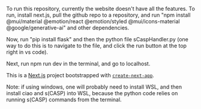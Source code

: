 To run this repository, currently the website doesn't have all the features. 
To run, install next.js, pull the github repo to a repository, 
and run "npm install @mui/material @emotion/react @emotion/styled @mui/icons-material @google/generative-ai" and other dependencies.

Now, run "pip install flask" and then the python file sCaspHandler.py (one way to do this is to navigate to the file, and click the run button at the top right in vs code).

Next, run npm run dev in the terminal, and go to localhost.

This is a [Next.js](https://nextjs.org) project bootstrapped with [`create-next-app`](https://nextjs.org/docs/app/api-reference/cli/create-next-app).

Note: if using windows, one will probably need to install WSL, and then install ciao and s(CASP) into WSL, because the python code relies on running s(CASP) commands from the terminal.

